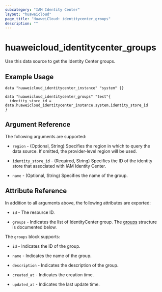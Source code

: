 ```yaml
---
subcategory: "IAM Identity Center"
layout: "huaweicloud"
page_title: "HuaweiCloud: identitycenter_groups"
description: ""
---
```


# huaweicloud_identitycenter_groups

Use this data source to get the Identity Center groups.

## Example Usage

```hcl
data "huaweicloud_identitycenter_instance" "system" {}

data "huaweicloud_identitycenter_groups" "test"{
  identity_store_id = data.huaweicloud_identitycenter_instance.system.identity_store_id
}
```

## Argument Reference

The following arguments are supported:

* `region` - (Optional, String) Specifies the region in which to query the data source.
  If omitted, the provider-level region will be used.

* `identity_store_id` - (Required, String) Specifies the ID of the identity store that associated with IAM Identity
  Center.

* `name` - (Optional, String) Specifies the name of the group.

## Attribute Reference

In addition to all arguments above, the following attributes are exported:

* `id` - The resource ID.

* `groups` - Indicates the list of IdentityCenter group.
  The [groups](#IdentityCenterGroups_Group) structure is documented below.

<a name="IdentityCenterGroups_Group"></a>
The `groups` block supports:

* `id` - Indicates the ID of the group.

* `name` - Indicates the name of the group.

* `description` - Indicates the description of the group.

* `created_at` - Indicates the creation time.

* `updated_at` - Indicates the last update time.

